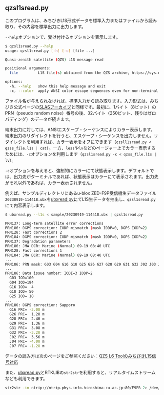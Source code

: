 ## qzsl1sread.py

このプログラムは、みちびきL1S形式データを標準入力またはファイルから読み取り、その内容を標準出力に出力します。

``--help``オプションで、受け付けるオプションを表示します。

```bash
$ qzsl1sread.py --help
usage: qzsl1sread.py [-h] [-c] [file ...]

Quasi-zenith satellite (QZS) L1S message read

positional arguments:
  file         L1S file(s) obtained from the QZS archive, https://sys.qzss.go.jp/dod/archives/slas.html

options:
  -h, --help   show this help message and exit
  -c, --color  apply ANSI color escape sequences even for non-terminal.
```

ファイル名が与えられなければ、標準入力から読み取ります。入力形式は、みちびき公式ページの[SLASアーカイブ](https://sys.qzss.go.jp/dod/en/archives/slas.html)と同様です。最初に、1バイト（8ビット）のPRN（pseudo random noise）番号の後、32バイト（250ビット、残りはゼロパディング）のデータが続きます。

端末出力に対しては、ANSIエスケープ・シーケンスによりカラー表示します。端末出力のリダイレクトを行うと、エスケープ・シーケンスを出力しません。リダイレクトを利用すれば、カラー表示をオフにできます（``qzsll1sread.py < qzss_file.l1s | cat``）。一方、``less``や``lv``などのページャー上でカラー表示するためには、``-c``オプションを利用します（``qzsl1sread.py -c < qzss_file.l1s | lv``）。

``-c``オプションを与えると、強制的にカラーにて状態表示します。デフォルトでは、出力先がターミナルであれば、状態表示はカラーにて表示されます。出力先がそれ以外であれば、カラー表示されません。

例えば、サンプルディレクトリにあるu-blox ZED-F9P受信機生データファイル``20230919-114418.ubx``を[ubxread.py](ubxread.md)にてL1S生データを抽出し、``qzsl1sread.py``にて内容表示します。

```bash
$ ubxread.py --l1s < sample/20230919-114418.ubx | qzsl1sread.py

PRN137: Long-term satellite error corrections
PRN186: DGPS correction: IODP mismatch (mask IODP=0, DGPS IODP=2)
PRN128: Fast corrections 2
PRN184: DGPS correction: IODP mismatch (mask IODP=0, DGPS IODP=2)
PRN137: Degradation parameters
PRN186: JMA DCR: Marine (Normal) 09-19 08:40 UTC
PRN128: Fast corrections 1
PRN184: JMA DCR: Marine (Normal) 09-19 08:40 UTC
...
PRN186: PRN mask: G03 G04 G16 G18 G25 G26 G27 G28 G29 G31 G32 J02 J03 J04 J07 (15 sats, IODP=2)
...
PRN186: Data issue number: IODI=3 IODP=2
  G03 IOD=100
  G04 IOD=184
  G16 IOD=  4
  G18 IOD= 50
  G25 IOD= 18
...
PRN186: DGPS correction: Sapporo
  G16 PRC= -3.08 m
  G26 PRC=  1.28 m
  G28 PRC=  2.40 m
  G29 PRC=  1.36 m
  G31 PRC=  3.08 m
  G32 PRC= -3.28 m
  J02 PRC=  3.56 m
  J04 PRC= -4.00 m
  J07 PRC= -1.28 m
```

データの読み方は次のページをご参照ください：[QZS L6 ToolのみちびきL1S信号対応](https://s-taka.org/qzsl6tool-20231111upd/)

また、[ubxread.py](ubxread.md)とRTKLIBの``str2str``を利用すると、リアルタイムストリームなども利用できます。
```bash
str2str -in ntrip://ntrip.phys.info.hiroshima-cu.ac.jp:80/F9PR 2> /dev/null | ubxread.py --l1s | qzsl1sread.py
```
